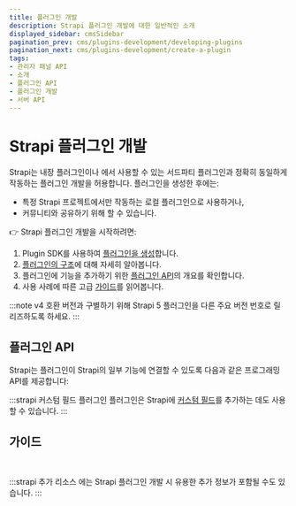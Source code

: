 ```yaml
---
title: 플러그인 개발
description: Strapi 플러그인 개발에 대한 일반적인 소개
displayed_sidebar: cmsSidebar
pagination_prev: cms/plugins-development/developing-plugins
pagination_next: cms/plugins-development/create-a-plugin
tags:
- 관리자 패널 API
- 소개
- 플러그인 API
- 플러그인 개발
- 서버 API
---
```


# Strapi 플러그인 개발

Strapi는 내장 플러그인이나 <ExternalLink to="https://market.strapi.io" text="마켓플레이스"/>에서 사용할 수 있는 서드파티 플러그인과 정확히 동일하게 작동하는 플러그인 개발을 허용합니다. 플러그인을 생성한 후에는:

- 특정 Strapi 프로젝트에서만 작동하는 로컬 플러그인으로 사용하거나,
- 커뮤니티와 공유하기 위해 <ExternalLink to="https://market.strapi.io/submit-plugin" text="마켓플레이스에 제출"/>할 수 있습니다.

👉 Strapi 플러그인 개발을 시작하려면:

1. Plugin SDK를 사용하여 [플러그인을 생성](/cms/plugins-development/create-a-plugin)합니다.
2. [플러그인의 구조](/cms/plugins-development/plugin-structure)에 대해 자세히 알아봅니다.
3. 플러그인에 기능을 추가하기 위한 [플러그인 API](#plugin-apis)의 개요를 확인합니다.
4. 사용 사례에 따른 고급 [가이드](#guides)를 읽어봅니다.

:::note
v4 호환 버전과 구별하기 위해 Strapi 5 플러그인을 다른 주요 버전 번호로 릴리즈하도록 하세요.
:::

## 플러그인 API

Strapi는 플러그인이 Strapi의 일부 기능에 연결할 수 있도록 다음과 같은 프로그래밍 API를 제공합니다:

<CustomDocCardsWrapper>
<CustomDocCard emoji="" title="관리자 패널 API" description="관리자 패널 API를 사용하여 플러그인이 Strapi의 관리자 패널과 상호작용하도록 합니다." link="/cms/plugins-development/admin-panel-api" />
<CustomDocCard emoji="" title="서버 API" description="서버 API를 사용하여 플러그인이 Strapi의 백엔드 서버와 상호작용하도록 합니다." link="/cms/plugins-development/server-api" />
</CustomDocCardsWrapper>

:::strapi 커스텀 필드 플러그인
플러그인은 Strapi에 [커스텀 필드](/cms/features/custom-fields)를 추가하는 데도 사용할 수 있습니다.
:::

## 가이드

<CustomDocCard small emoji="💁" title="Strapi 플러그인에서 데이터를 저장하고 접근하는 방법" description="" link="/cms/plugins-development/guides/store-and-access-data" />
<CustomDocCard small emoji="💁" title="플러그인으로 백엔드 서버에서 관리자 패널로 데이터를 전달하는 방법" description="" link="/cms/plugins-development/guides/pass-data-from-server-to-admin" />

<br />

:::strapi 추가 리소스
<ExternalLink to="https://contributor.strapi.io/" text="기여자 문서"/>에는 Strapi 플러그인 개발 시 유용한 추가 정보가 포함될 수도 있습니다.
:::
